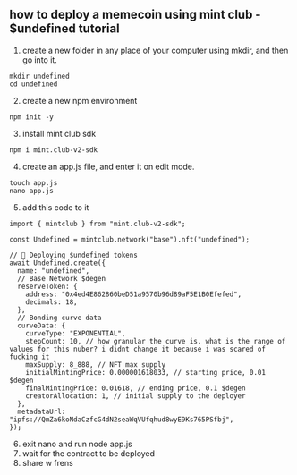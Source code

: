 ## how to deploy a memecoin using mint club - $undefined tutorial

1. create a new folder in any place of your computer using mkdir, and then go into it.

```
mkdir undefined
cd undefined
```

2. create a new npm environment

```
npm init -y
```

3. install mint club sdk

```
npm i mint.club-v2-sdk
```

4. create an app.js file, and enter it on edit mode.

```
touch app.js
nano app.js
```

5. add this code to it

```
import { mintclub } from "mint.club-v2-sdk";

const Undefined = mintclub.network("base").nft("undefined");

// 🚀 Deploying $undefined tokens
await Undefined.create({
  name: "undefined",
  // Base Network $degen
  reserveToken: {
    address: "0x4ed4E862860beD51a9570b96d89aF5E1B0Efefed",
    decimals: 18,
  },
  // Bonding curve data
  curveData: {
    curveType: "EXPONENTIAL",
    stepCount: 10, // how granular the curve is. what is the range of values for this nuber? i didnt change it because i was scared of fucking it
    maxSupply: 8_888, // NFT max supply
    initialMintingPrice: 0.000001618033, // starting price, 0.01 $degen
    finalMintingPrice: 0.01618, // ending price, 0.1 $degen
    creatorAllocation: 1, // initial supply to the deployer
  },
  metadataUrl: "ipfs://QmZa6koNdaCzfcG4dN2seaWqVUfqhud8wyE9Ks765PSfbj",
});

```

6. exit nano and run node app.js
7. wait for the contract to be deployed
8. share w frens
